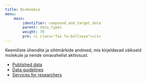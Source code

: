 ```yaml
---
title: Biokeemia
menu:
    main:
        identifier: compound_and_target_data
        parent: data_types
        weight: 70
        pre: <i class="fas fa-bullseye"></i>
---
```


Keemiliste ühendite ja sihtmärkide andmed, mis kirjeldavad väikseid molekule ja nende omavahelist aktiivsust. 

* [Published data](data)
* [Data guidelines](guidelines)
* [Services for researchers](services)
